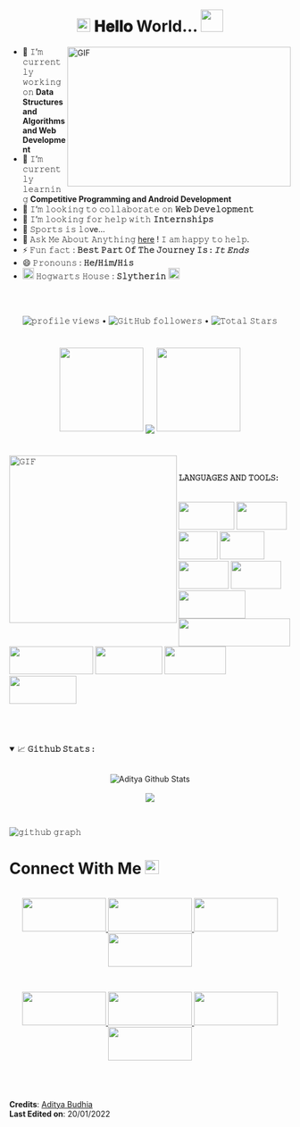 <h1 align="center">
  <a target="_blank">
    <img src="https://github.com/JayantGoel001/JayantGoel001/blob/master/GIF/Earth.gif" width="24px" style="max-width:100%;">
  </a>
  𝐇𝐞𝐥𝐥𝐨 World...
  <a target="_blank">
    <img src="https://github.com/JayantGoel001/JayantGoel001/blob/master/GIF/Hi.gif" width="40px" />
  </a>
</h1>
<a target="_blank">
  <img align="right" height="250" width="400" alt="GIF" src="https://github.com/JayantGoel001/JayantGoel001/blob/master/GIF/image.gif">
</a>


- 🔭 𝙸’𝚖 𝚌𝚞𝚛𝚛𝚎𝚗𝚝𝚕𝚢 𝚠𝚘𝚛𝚔𝚒𝚗𝚐 𝚘𝚗 **Data Structures and Algorithms and Web Development**
- 🌱 𝙸’𝚖 𝚌𝚞𝚛𝚛𝚎𝚗𝚝𝚕𝚢 𝚕𝚎𝚊𝚛𝚗𝚒𝚗𝚐 **Competitive Programming and Android Development**
- 👯 𝙸’𝚖 𝚕𝚘𝚘𝚔𝚒𝚗𝚐 𝚝𝚘 𝚌𝚘𝚕𝚕𝚊𝚋𝚘𝚛𝚊𝚝𝚎 𝚘𝚗 **𝚆𝚎𝚋 𝙳𝚎𝚟𝚎𝚕𝚘𝚙𝚖𝚎𝚗𝚝**
- 🤔 𝙸’𝚖 𝚕𝚘𝚘𝚔𝚒𝚗𝚐 𝚏𝚘𝚛 𝚑𝚎𝚕𝚙 𝚠𝚒𝚝𝚑 **𝙸𝚗𝚝𝚎𝚛𝚗𝚜𝚑𝚒𝚙𝚜**
- 💖 𝚂𝚙𝚘𝚛𝚝𝚜 𝚒𝚜 𝚕𝚘ve...
- 💬 𝙰𝚜𝚔 𝙼𝚎 𝙰𝚋𝚘𝚞𝚝 𝙰𝚗𝚢𝚝𝚑𝚒𝚗𝚐 [here](https://github.com/WebAditya1/WebAditya1/issues) ! 𝙸 𝚊𝚖 𝚑𝚊𝚙𝚙𝚢 𝚝𝚘 𝚑𝚎𝚕𝚙.
-  ⚡ 𝙵𝚞𝚗 𝚏𝚊𝚌𝚝 : **𝙱𝚎𝚜𝚝 𝙿𝚊𝚛𝚝 𝙾𝚏 𝚃𝚑𝚎 𝙹𝚘𝚞𝚛𝚗𝚎𝚢 𝙸𝚜 : *𝙸𝚝 𝙴𝚗𝚍𝚜***
- 😄 𝙿𝚛𝚘𝚗𝚘𝚞𝚗𝚜 : **𝙷𝚎/𝙷𝚒𝚖/𝙷𝚒𝚜**
- <img src="https://github.com/JayantGoel001/JayantGoel001/blob/master/PNG/house.png" width="20px" height="20px"/>  𝙷𝚘𝚐𝚠𝚊𝚛𝚝𝚜 𝙷𝚘𝚞𝚜𝚎 : **𝚂𝚕𝚢𝚝𝚑𝚎𝚛𝚒𝚗** <img width="20px" height="20px" src="https://github.com/JayantGoel001/JayantGoel001/blob/master/PNG/Slytherin_ClearBG.png">

<br/>
<br/>


<p align="center">
  <img src="https://gpvc.arturio.dev/WebAditya1" alt="𝚙𝚛𝚘𝚏𝚒𝚕𝚎 𝚟𝚒𝚎𝚠𝚜"> •  
  <img alt="𝙶𝚒𝚝𝙷𝚞𝚋 𝚏𝚘𝚕𝚕𝚘𝚠𝚎𝚛𝚜" src="https://img.shields.io/github/followers/WebAditya1?label=Followers&style=social"> •   
  <img src="https://img.shields.io/github/stars/WebAditya1?label=Stars" alt="𝚃𝚘𝚝𝚊𝚕 𝚂𝚝𝚊𝚛𝚜">
</p>

#

<p align="center">
    <img height="150" src="https://github.com/JayantGoel001/JayantGoel001/blob/master/PNG/left.png">
    <img align="center" src="https://github-readme-streak-stats.herokuapp.com/?user=WebAditya1&theme=dark&hide_border=true"/>
    <img height="150" src="https://github.com/JayantGoel001/JayantGoel001/blob/master/PNG/right.png">
</p>

#

<a target="_blank"><img align="left" height="300" width="300" alt="𝙶𝙸𝙵" src="https://github.com/JayantGoel001/JayantGoel001/blob/master/GIF/github.gif"></a>
<br/>

**𝙻𝙰𝙽𝙶𝚄𝙰𝙶𝙴𝚂 𝙰𝙽𝙳 𝚃𝙾𝙾𝙻𝚂:**  
<br/>
<br/>
<img height="50" width="100" src="https://img.shields.io/badge/HTML5-E34F26?style=for-the-badge&logo=html5&logoColor=white"> 
<img height="50" width="90" src="https://img.shields.io/badge/CSS3-1572B6?style=for-the-badge&logo=css3&logoColor=white"> 
<img height="50" width="70" src="https://img.shields.io/badge/C-00599C?style=for-the-badge&logo=c&logoColor=white"> 
<img height="50" width="80" src="https://img.shields.io/badge/C%2B%2B-00599C?style=for-the-badge&logo=c%2B%2B&logoColor=white"> 
<img height="50" width="90" src="https://img.shields.io/badge/Java-ED8B00?style=for-the-badge&logo=java&logoColor=white"> 
<img height="50" width="90" src="https://img.shields.io/badge/PHP-777BB4?style=for-the-badge&logo=php&logoColor=white">  
<img height="50" width="120" src="https://img.shields.io/badge/React-20232A?style=for-the-badge&logo=react&logoColor=61DAFB"> 
<img height="50" width="200" src="https://img.shields.io/badge/Microsoft_Office-D83B01?style=for-the-badge&logo=microsoft-office&logoColor=white">
<img height="50" width="150" src="https://img.shields.io/badge/Bootstrap-563D7C?style=for-the-badge&logo=bootstrap&logoColor=white"> 
<img height="50" width="120" src="https://img.shields.io/badge/MySQL-00000F?style=for-the-badge&logo=mysql&logoColor=white">
<img height="50" width="110" src="https://img.shields.io/badge/Netlify-00C7B7?style=for-the-badge&logo=netlify&logoColor=white">
<img height="50" width="120" src="https://img.shields.io/badge/MongoDB-4EA94B?style=for-the-badge&logo=mongodb&logoColor=white">


<br/>

#

<details open="">
<summary>
  <g-emoji class="g-emoji" alias="chart_with_upwards_trend" fallback-src="https://github.githubassets.com/images/icons/emoji/unicode/1f4c8.png">📈</g-emoji>
  <strong>𝙶𝚒𝚝𝚑𝚞𝚋 𝚂𝚝𝚊𝚝𝚜 : </strong>
</summary>
<br>

<p align="center">
  <img align="center" src="https://github-readme-stats.vercel.app/api?username=WebAditya1&include_all_commits=true&count_private=true&show_icons=true&line_height=20&title_color=7A7ADB&icon_color=2234AE&text_color=D3D3D3&bg_color=0,000000,130F40" alt="Aditya Github Stats">
  <br>
  </br>
  <img align="center" src="https://github-readme-stats.vercel.app/api/top-langs/?username=WebAditya1&text_color=D3D3D3&bg_color=000000&title_color=7A7ADB&langs_count=15&layout=compact&hide_border=true" />
</details>
</p>
<br>

![𝚐𝚒𝚝𝚑𝚞𝚋 𝚐𝚛𝚊𝚙𝚑](https://activity-graph.herokuapp.com/graph?username=WebAditya1&theme=react-dark&hide_border=true&area=true)

<h1>
  Connect With Me
  <a target="_blank">
    <img src="https://github.com/JayantGoel001/JayantGoel001/blob/master/GIF/Handshake.gif" height="25px" style="max-width:100%;">
  </a>
</h1>

<p align="center">
  <br>
  <a href="https://www.linkedin.com/in/aditya-budhia-3390591bb/" target="_blank">
    <img height="60" width="150" src="https://img.shields.io/badge/LinkedIn-0077B5?style=for-the-badge&logo=linkedin&logoColor=white">  
  </a>
  <a href="https://www.facebook.com/aditya.budhia.16" target="_blank">
    <img height="60" width="150" src="https://img.shields.io/badge/Facebook-1877F2?style=for-the-badge&logo=facebook&logoColor=white">  
  </a>
  <a href="https://www.instagram.com/aditya_budhia/" target="_blank">
    <img height="60" width="150" src="https://img.shields.io/badge/Instagram-E4405F?style=for-the-badge&logo=instagram&logoColor=white">  
  </a>
  <a href="https://twitter.com/AdityaBudhia4" target="_blank">
    <img height="60" width="150" src="https://img.shields.io/badge/Twitter-1DA1F2?style=for-the-badge&logo=twitter&logoColor=white">  
  </a>
</p>
<br/>

<p align="center">
  <a href="https://www.hackerrank.com/h201951012?hr_r=1" target="_blank">
    <img height="60" width="150" src="https://img.shields.io/badge/-Hackerrank-2EC866?style=for-the-badge&logo=HackerRank&logoColor=white">
  </a>

  <a href="https://codeforces.com/profile/adityabudhia786" target="_blank">
    <img height="60" width="150" src="https://img.shields.io/badge/Codeforces-445f9d?style=for-the-badge&logo=Codeforces&logoColor=white">
  </a>

  <a href="https://www.codechef.com/users/aditya_budhia" target="_blank">
    <img height="60" width="150" src="https://img.shields.io/badge/Codechef-%23B92B27.svg?&style=for-the-badge&logo=Codechef&logoColor=white">
  </a>

  <a href="https://leetcode.com/aditya_budhia/" target="_blank">
    <img height="60" width="150" src="https://img.shields.io/badge/-LeetCode-FFA116?style=for-the-badge&logo=LeetCode&logoColor=black">
  </a>
</p>

<br/>

#

**Credits**: [Aditya Budhia](https://github.com/WebAditya1)
<br/>
**Last Edited on**: 20/01/2022
